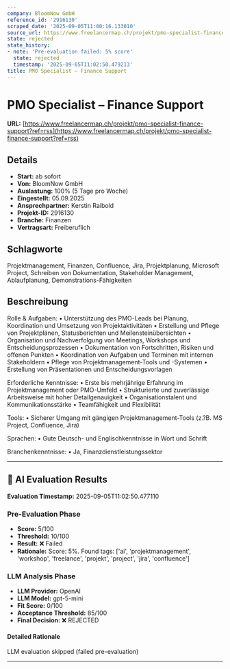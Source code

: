 ```yaml
---
company: BloomNow GmbH
reference_id: '2916130'
scraped_date: '2025-09-05T11:00:16.133010'
source_url: https://www.freelancermap.ch/projekt/pmo-specialist-finance-support?ref=rss
state: rejected
state_history:
- note: 'Pre-evaluation failed: 5% score'
  state: rejected
  timestamp: '2025-09-05T11:02:50.479213'
title: PMO Specialist – Finance Support
---
```



# PMO Specialist – Finance Support
**URL:** [https://www.freelancermap.ch/projekt/pmo-specialist-finance-support?ref=rss](https://www.freelancermap.ch/projekt/pmo-specialist-finance-support?ref=rss)
## Details
- **Start:** ab sofort
- **Von:** BloomNow GmbH
- **Auslastung:** 100% (5 Tage pro Woche)
- **Eingestellt:** 05.09.2025
- **Ansprechpartner:** Kerstin Raibold
- **Projekt-ID:** 2916130
- **Branche:** Finanzen
- **Vertragsart:** Freiberuflich

## Schlagworte
Projektmanagement, Finanzen, Confluence, Jira, Projektplanung, Microsoft Project, Schreiben von Dokumentation, Stakeholder Management, Ablaufplanung, Demonstrations-Fähigkeiten

## Beschreibung
Rolle & Aufgaben:
• Unterstützung des PMO-Leads bei Planung, Koordination und Umsetzung von Projektaktivitäten
• Erstellung und Pflege von Projektplänen, Statusberichten und Meilensteinübersichten
• Organisation und Nachverfolgung von Meetings, Workshops und Entscheidungsprozessen
• Dokumentation von Fortschritten, Risiken und offenen Punkten
• Koordination von Aufgaben und Terminen mit internen Stakeholdern
• Pflege von Projektmanagement-Tools und -Systemen
• Erstellung von Präsentationen und Entscheidungsvorlagen

Erforderliche Kenntnisse:
• Erste bis mehrjährige Erfahrung im Projektmanagement oder PMO-Umfeld
• Strukturierte und zuverlässige Arbeitsweise mit hoher Detailgenauigkeit
• Organisationstalent und Kommunikationsstärke
• Teamfähigkeit und Flexibilität

Tools:
• Sicherer Umgang mit gängigen Projektmanagement-Tools (z.?B. MS Project, Confluence, Jira)

Sprachen:
• Gute Deutsch- und Englischkenntnisse in Wort und Schrift

Branchenkenntnisse:
• Ja, Finanzdienstleistungssektor

---

## 🤖 AI Evaluation Results

**Evaluation Timestamp:** 2025-09-05T11:02:50.477110

### Pre-Evaluation Phase
- **Score:** 5/100
- **Threshold:** 10/100
- **Result:** ❌ Failed
- **Rationale:** Score: 5%. Found tags: ['ai', 'projektmanagement', 'workshop', 'freelance', 'projekt', 'project', 'jira', 'confluence']

### LLM Analysis Phase
- **LLM Provider:** OpenAI
- **LLM Model:** gpt-5-mini
- **Fit Score:** 0/100
- **Acceptance Threshold:** 85/100
- **Final Decision:** ❌ REJECTED

#### Detailed Rationale
LLM evaluation skipped (failed pre-evaluation)

---
